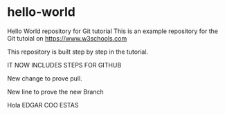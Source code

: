 # hello-world
Hello World repository for Git tutorial
This is an example repository for the Git tutoial on https://www.w3schools.com

This repository is built step by step in the tutorial.

IT NOW INCLUDES STEPS FOR GITHUB

New change to prove pull.

New line to prove the new Branch 


Hola EDGAR COO ESTAS 
